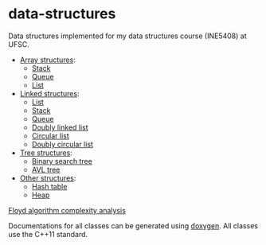 # data-structures

Data structures implemented for my data structures course (INE5408) at UFSC.

* [Array structures](array-structures):
	* [Stack](array-structures/array_stack.h)
	* [Queue](array-structures/array_queue.h)
	* [List](array-structures/array_list.h)
* [Linked structures](linked-structures):
	* [List](linked-structures/linked_list.h)
	* [Stack](linked-structures/linked_stack.h)
	* [Queue](linked-structures/linked_queue.h)
	* [Doubly linked list](linked-structures/doubly_linked_list.h)
	* [Circular list](linked-structures/circular_list.h)
	* [Doubly circular list](linked-structures/doubly_circular_list.h)
* [Tree structures](tree-structures):
	* [Binary search tree](tree-structures/binary_tree.h)
	* [AVL tree](tree-structures/avl_tree.h)
* [Other structures](other-structures):
	* [Hash table](other-structures/hash_table.h)
	* [Heap](other-structures/heap.h)

[Floyd algorithm complexity analysis](floyd.tex)

Documentations for all classes can be generated using
[doxygen](http://www.stack.nl/~dimitri/doxygen/). All classes use the C++11
standard.
